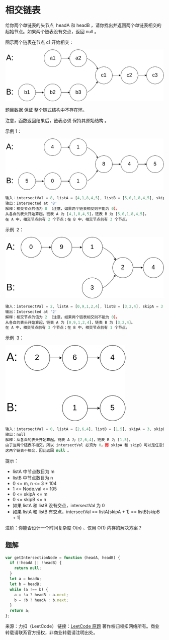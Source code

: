 # 相交链表

给你两个单链表的头节点  headA 和 headB ，请你找出并返回两个单链表相交的起始节点。如果两个链表没有交点，返回 null 。

图示两个链表在节点 c1 开始相交：

![图示](./160_statement.png)

题目数据 保证 整个链式结构中不存在环。

注意，函数返回结果后，链表必须 保持其原始结构 。

示例 1：

![图示](./160_example_1.png)

```js
输入：intersectVal = 8, listA = [4,1,8,4,5], listB = [5,0,1,8,4,5], skipA = 2, skipB = 3
输出：Intersected at '8'
解释：相交节点的值为 8 （注意，如果两个链表相交则不能为 0）。
从各自的表头开始算起，链表 A 为 [4,1,8,4,5]，链表 B 为 [5,0,1,8,4,5]。
在 A 中，相交节点前有 2 个节点；在 B 中，相交节点前有 3 个节点。
```

示例  2：

![图示](./160_example_2.png)

```js
输入：intersectVal = 2, listA = [0,9,1,2,4], listB = [3,2,4], skipA = 3, skipB = 1
输出：Intersected at '2'
解释：相交节点的值为 2 （注意，如果两个链表相交则不能为 0）。
从各自的表头开始算起，链表 A 为 [0,9,1,2,4]，链表 B 为 [3,2,4]。
在 A 中，相交节点前有 3 个节点；在 B 中，相交节点前有 1 个节点。
```

示例  3：

![图示](./160_example_3.png)

```js
输入：intersectVal = 0, listA = [2,6,4], listB = [1,5], skipA = 3, skipB = 2
输出：null
解释：从各自的表头开始算起，链表 A 为 [2,6,4]，链表 B 为 [1,5]。
由于这两个链表不相交，所以 intersectVal 必须为 0，而 skipA 和 skipB 可以是任意值。
这两个链表不相交，因此返回 null 。
```

提示：

- listA 中节点数目为 m
- listB 中节点数目为 n
- 0 <= m, n <= 3 \* 104
- 1 <= Node.val <= 105
- 0 <= skipA <= m
- 0 <= skipB <= n
- 如果 listA 和 listB 没有交点，intersectVal 为 0
- 如果 listA 和 listB 有交点，intersectVal == listA[skipA + 1] == listB[skipB + 1]

进阶：你能否设计一个时间复杂度 O(n) 、仅用 O(1) 内存的解决方案？

## 题解

```js
var getIntersectionNode = function (headA, headB) {
  if (!headA || !headB) {
    return null;
  }
  let a = headA;
  let b = headB;
  while (a !== b) {
    a = !a ? headB : a.next;
    b = !b ? headA : b.next;
  }
  return a;
};
```

来源：力扣（LeetCode）
链接：[LeetCode 原题](https://leetcode-cn.com/problems/intersection-of-two-linked-lists)
著作权归领扣网络所有。商业转载请联系官方授权，非商业转载请注明出处。
